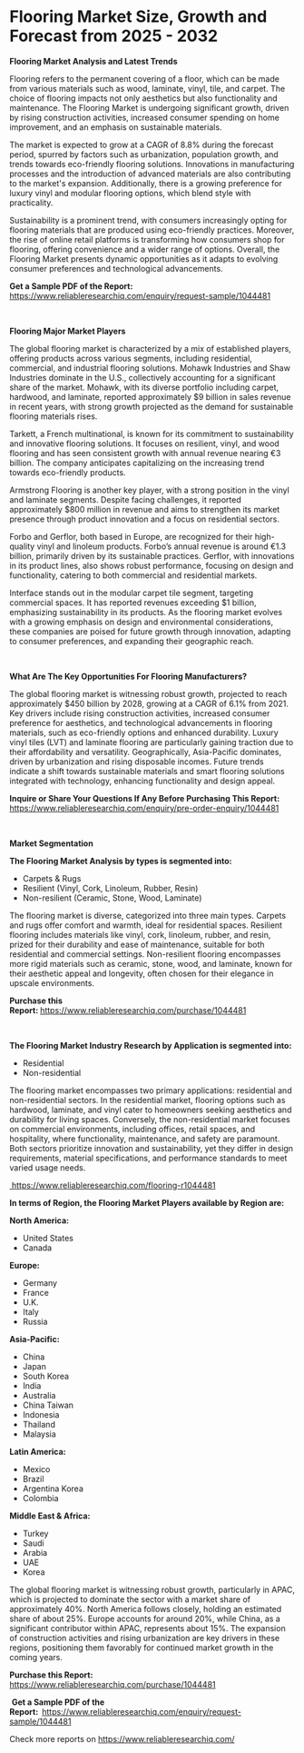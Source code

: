 <p><h1>Flooring Market Size, Growth and Forecast from 2025 - 2032</h1></p><p><strong>Flooring Market Analysis and Latest Trends</strong></p>
<p><p>Flooring refers to the permanent covering of a floor, which can be made from various materials such as wood, laminate, vinyl, tile, and carpet. The choice of flooring impacts not only aesthetics but also functionality and maintenance. The Flooring Market is undergoing significant growth, driven by rising construction activities, increased consumer spending on home improvement, and an emphasis on sustainable materials. </p><p>The market is expected to grow at a CAGR of 8.8% during the forecast period, spurred by factors such as urbanization, population growth, and trends towards eco-friendly flooring solutions. Innovations in manufacturing processes and the introduction of advanced materials are also contributing to the market's expansion. Additionally, there is a growing preference for luxury vinyl and modular flooring options, which blend style with practicality. </p><p>Sustainability is a prominent trend, with consumers increasingly opting for flooring materials that are produced using eco-friendly practices. Moreover, the rise of online retail platforms is transforming how consumers shop for flooring, offering convenience and a wider range of options. Overall, the Flooring Market presents dynamic opportunities as it adapts to evolving consumer preferences and technological advancements.</p></p>
<p><strong>Get a Sample PDF of the Report:&nbsp;</strong> <a href="https://www.reliableresearchiq.com/enquiry/request-sample/1044481?utm_campaign=3354&utm_medium=2&utm_source=Github&utm_content=ia&utm_term=01042025&utm_id=flooring">https://www.reliableresearchiq.com/enquiry/request-sample/1044481</a></p>
<p>&nbsp;</p>
<p><strong>Flooring Major Market Players</strong></p>
<p><p>The global flooring market is characterized by a mix of established players, offering products across various segments, including residential, commercial, and industrial flooring solutions. Mohawk Industries and Shaw Industries dominate in the U.S., collectively accounting for a significant share of the market. Mohawk, with its diverse portfolio including carpet, hardwood, and laminate, reported approximately $9 billion in sales revenue in recent years, with strong growth projected as the demand for sustainable flooring materials rises.</p><p>Tarkett, a French multinational, is known for its commitment to sustainability and innovative flooring solutions. It focuses on resilient, vinyl, and wood flooring and has seen consistent growth with annual revenue nearing €3 billion. The company anticipates capitalizing on the increasing trend towards eco-friendly products.</p><p>Armstrong Flooring is another key player, with a strong position in the vinyl and laminate segments. Despite facing challenges, it reported approximately $800 million in revenue and aims to strengthen its market presence through product innovation and a focus on residential sectors.</p><p>Forbo and Gerflor, both based in Europe, are recognized for their high-quality vinyl and linoleum products. Forbo’s annual revenue is around €1.3 billion, primarily driven by its sustainable practices. Gerflor, with innovations in its product lines, also shows robust performance, focusing on design and functionality, catering to both commercial and residential markets.</p><p>Interface stands out in the modular carpet tile segment, targeting commercial spaces. It has reported revenues exceeding $1 billion, emphasizing sustainability in its products. As the flooring market evolves with a growing emphasis on design and environmental considerations, these companies are poised for future growth through innovation, adapting to consumer preferences, and expanding their geographic reach.</p></p>
<p>&nbsp;</p>
<p><strong>What Are The Key Opportunities For Flooring Manufacturers?</strong></p>
<p><p>The global flooring market is witnessing robust growth, projected to reach approximately $450 billion by 2028, growing at a CAGR of 6.1% from 2021. Key drivers include rising construction activities, increased consumer preference for aesthetics, and technological advancements in flooring materials, such as eco-friendly options and enhanced durability. Luxury vinyl tiles (LVT) and laminate flooring are particularly gaining traction due to their affordability and versatility. Geographically, Asia-Pacific dominates, driven by urbanization and rising disposable incomes. Future trends indicate a shift towards sustainable materials and smart flooring solutions integrated with technology, enhancing functionality and design appeal.</p></p>
<p><strong>Inquire or Share Your Questions If Any Before Purchasing This Report:</strong> <a href="https://www.reliableresearchiq.com/enquiry/pre-order-enquiry/1044481?utm_campaign=3354&utm_medium=2&utm_source=Github&utm_content=ia&utm_term=01042025&utm_id=flooring">https://www.reliableresearchiq.com/enquiry/pre-order-enquiry/1044481</a></p>
<p>&nbsp;</p>
<p><strong>Market Segmentation</strong></p>
<p><strong>The Flooring Market Analysis by types is segmented into:</strong></p>
<p><ul><li>Carpets & Rugs</li><li>Resilient (Vinyl, Cork, Linoleum, Rubber, Resin)</li><li>Non-resilient (Ceramic, Stone, Wood, Laminate)</li></ul></p>
<p><p>The flooring market is diverse, categorized into three main types. Carpets and rugs offer comfort and warmth, ideal for residential spaces. Resilient flooring includes materials like vinyl, cork, linoleum, rubber, and resin, prized for their durability and ease of maintenance, suitable for both residential and commercial settings. Non-resilient flooring encompasses more rigid materials such as ceramic, stone, wood, and laminate, known for their aesthetic appeal and longevity, often chosen for their elegance in upscale environments.</p></p>
<p><strong>Purchase this Report:&nbsp;</strong><a href="https://www.reliableresearchiq.com/purchase/1044481?utm_campaign=3354&utm_medium=2&utm_source=Github&utm_content=ia&utm_term=01042025&utm_id=flooring">https://www.reliableresearchiq.com/purchase/1044481</a></p>
<p>&nbsp;</p>
<p><strong>The Flooring Market Industry Research by Application is segmented into:</strong></p>
<p><ul><li>Residential</li><li>Non-residential</li></ul></p>
<p><p>The flooring market encompasses two primary applications: residential and non-residential sectors. In the residential market, flooring options such as hardwood, laminate, and vinyl cater to homeowners seeking aesthetics and durability for living spaces. Conversely, the non-residential market focuses on commercial environments, including offices, retail spaces, and hospitality, where functionality, maintenance, and safety are paramount. Both sectors prioritize innovation and sustainability, yet they differ in design requirements, material specifications, and performance standards to meet varied usage needs.</p></p>
<p><a href="https://www.reliableresearchiq.com/flooring-r1044481?utm_campaign=3354&utm_medium=2&utm_source=Github&utm_content=ia&utm_term=01042025&utm_id=flooring">&nbsp;https://www.reliableresearchiq.com/flooring-r1044481</a></p>
<p><strong>In terms of Region, the Flooring Market Players available by Region are:</strong></p>
<p>
    <p> <strong> North America: </strong>
        <ul>
            <li>United States</li>
            <li>Canada</li>
        </ul>
        </p> 
    <p> <strong> Europe: </strong>
        <ul>
            <li>Germany</li>
            <li>France</li>
            <li>U.K.</li>
            <li>Italy</li>
            <li>Russia</li>
        </ul>
        </p> 
    <p> <strong> Asia-Pacific: </strong>
        <ul>
            <li>China</li>
            <li>Japan</li>
            <li>South Korea</li>
            <li>India</li>
            <li>Australia</li>
            <li>China Taiwan</li>
            <li>Indonesia</li>
            <li>Thailand</li>
            <li>Malaysia</li>
        </ul>
        </p> 
    <p> <strong> Latin America: </strong>
        <ul>
            <li>Mexico</li>
            <li>Brazil</li>
            <li>Argentina Korea</li>
            <li>Colombia</li>
        </ul>
        </p> 
    <p> <strong> Middle East & Africa: </strong>
        <ul>
            <li>Turkey</li>
            <li>Saudi</li>
            <li>Arabia</li>
            <li>UAE</li>
            <li>Korea</li>
        </ul>
    </p>
    </p>
<p><p>The global flooring market is witnessing robust growth, particularly in APAC, which is projected to dominate the sector with a market share of approximately 40%. North America follows closely, holding an estimated share of about 25%. Europe accounts for around 20%, while China, as a significant contributor within APAC, represents about 15%. The expansion of construction activities and rising urbanization are key drivers in these regions, positioning them favorably for continued market growth in the coming years.</p></p>
<p><strong>Purchase this Report: </strong><a href="https://www.reliableresearchiq.com/purchase/1044481?utm_campaign=3354&utm_medium=2&utm_source=Github&utm_content=ia&utm_term=01042025&utm_id=flooring">https://www.reliableresearchiq.com/purchase/1044481</a></p>
<p>&nbsp;<strong>Get a Sample PDF of the Report:&nbsp;&nbsp;</strong><a href="https://www.reliableresearchiq.com/enquiry/request-sample/1044481?utm_campaign=3354&utm_medium=2&utm_source=Github&utm_content=ia&utm_term=01042025&utm_id=flooring">https://www.reliableresearchiq.com/enquiry/request-sample/1044481</a></p>
<p><strong></strong></p>
<p>Check more reports on <a href="https://www.reliableresearchiq.com/?utm_campaign=3354&utm_medium=2&utm_source=Github&utm_content=ia&utm_term=01042025&utm_id=flooring">https://www.reliableresearchiq.com/</a></p>